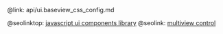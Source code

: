 @link: api/ui.baseview_css_config.md

@seolinktop: [javascript ui components library](https://webix.com)
@seolink: [multiview control](https://webix.com/widget/multiview/)